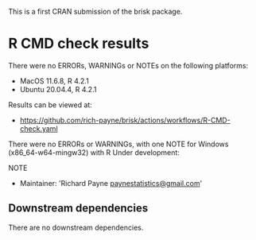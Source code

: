 This is a first CRAN submission of the brisk package.

# R CMD check results
There were no ERRORs, WARNINGs or NOTEs on the following platforms:

* MacOS 11.6.8, R 4.2.1
* Ubuntu 20.04.4, R 4.2.1

Results can be viewed at:
*  https://github.com/rich-payne/brisk/actions/workflows/R-CMD-check.yaml

There were no ERRORs or WARNINGs, with one NOTE for Windows
(x86_64-w64-mingw32) with R Under development:

NOTE
* Maintainer: 'Richard Payne <paynestatistics@gmail.com>'

## Downstream dependencies
There are no downstream dependencies.
